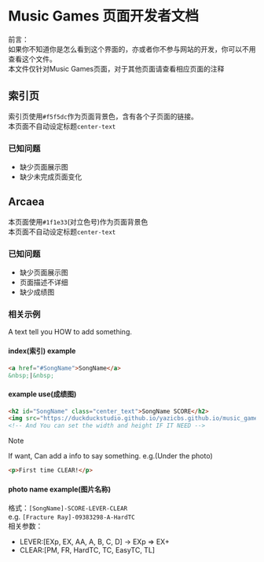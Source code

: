 # Music Games 页面开发者文档
前言：<br>
如果你不知道你是怎么看到这个界面的，亦或者你不参与网站的开发，你可以不用查看这个文件。<br>
本文件仅针对Music Games页面，对于其他页面请查看相应页面的注释<br>

## 索引页
索引页使用`#f5f5dc`作为页面背景色，含有各个子页面的链接。<br>
本页面不自动设定标题`center-text`<br>
### 已知问题
* 缺少页面展示图
* 缺少未完成页面变化

## Arcaea
本页面使用`#1f1e33`(对立色号)作为页面背景色<br>
本页面不自动设定标题`center-text`<br>
### 已知问题
* 缺少页面展示图
* 页面描述不详细
* 缺少成绩图
### 相关示例
A text tell you HOW to add something.<br>
#### index(索引) example
```html
<a href="#SongName">SongName</a>
&nbsp;|&nbsp;
```

#### example use(成绩图)
```html
<h2 id="SongName" class="center_text">SongName SCORE</h2>
<img src="https://duckduckstudio.github.io/yazicbs.github.io/music_games/photos/Arcaea/[SongName]-SCORE-EXp-FR.png">
<!-- And You can set the width and height IF IT NEED -->
```
> [!NOTE]
> If want, Can add a info to say something.
> e.g.(Under the photo)

```html
<p>First time CLEAR!</p>
```
#### photo name example(图片名称)
格式：`[SongName]-SCORE-LEVER-CLEAR`<br>
e.g. `[Fracture Ray]-09383298-A-HardTC`<br>
相关参数：<br>
* LEVER:[EXp, EX, AA, A, B, C, D] -> EXp => EX+
* CLEAR:[PM, FR, HardTC, TC, EasyTC, TL]
